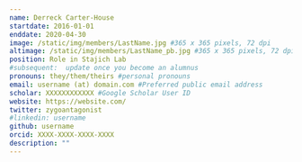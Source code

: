 ```yaml
---
name: Derreck Carter-House
startdate: 2016-01-01
enddate: 2020-04-30
image: /static/img/members/LastName.jpg #365 x 365 pixels, 72 dpi
altimage: /static/img/members/LastName_pb.jpg #365 x 365 pixels, 72 dpi
position: Role in Stajich Lab
#subsequent:  update once you become an alumnus
pronouns: they/them/theirs #personal pronouns
email: username (at) domain.com #Preferred public email address
scholar: XXXXXXXXXXXX #Google Scholar User ID
website: https://website.com/
twitter: zygoantagonist
#linkedin: username
github: username
orcid: XXXX-XXXX-XXXX-XXXX
description: ""
---
```

